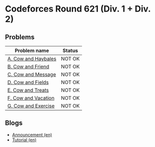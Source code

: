 # Codeforces Round 621 (Div. 1 + Div. 2)

## Problems

|Problem name|Status|
|------------|---------|
| [A. Cow and Haybales](problems/A._Cow_and_Haybales.md)|NOT OK|
| [B. Cow and Friend](problems/B._Cow_and_Friend.md)|NOT OK|
| [C. Cow and Message](problems/C._Cow_and_Message.md)|NOT OK|
| [D. Cow and Fields](problems/D._Cow_and_Fields.md)|NOT OK|
| [E. Cow and Treats](problems/E._Cow_and_Treats.md)|NOT OK|
| [F. Cow and Vacation](problems/F._Cow_and_Vacation.md)|NOT OK|
| [G. Cow and Exercise](problems/G._Cow_and_Exercise.md)|NOT OK|
## Blogs

- [Announcement (en)](blogs/Announcement_(en).md)
- [Tutorial (en)](blogs/Tutorial_(en).md)
